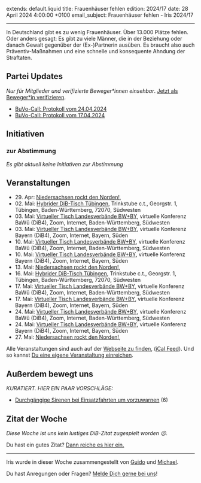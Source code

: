 
extends: default.liquid
title: Frauenhäuser fehlen
edition: 2024/17
date: 28 April 2024 4:00:00 +0100
email_subject: Frauenhäuser fehlen - Iris 2024/17

---
In Deutschland gibt es zu wenig Frauenhäuser. Über 13.000 Plätze fehlen. Oder anders gesagt: Es gibt zu viele Männer, die in der Beziehung oder danach Gewalt gegenüber der (Ex-)Partnerin ausüben. Es braucht also auch Präventiv-Maßnahmen und eine schnelle und konsequente Ahndung der Straftaten.


## Partei Updates

_Nur für Mitglieder und verifizierte Beweger\*innen einsehbar_. [Jetzt als Beweger\*in verifizieren](https://dib.de/bewegerin-werden/).

 - [BuVo-Call: Protokoll vom 24.04.2024](https://marktplatz.dib.de/t/buvo-call-protokoll-vom-24-04-2024/40244)
 - [BuVo-Call: Protokoll vom 17.04.2024](https://marktplatz.dib.de/t/buvo-call-protokoll-vom-17-04-2024/40237)

## Initiativen

### zur Abstimmung
_Es gibt aktuell keine Initiativen zur Abstimmung_

## Veranstaltungen

 - 29.&nbsp;Apr: [Niedersachsen rockt den Norden!](https://dib.de/events/niedersachsen-call-2024-04-29/), 
 - 02.&nbsp;Mai: [Hybrider DiB-Tisch Tübingen](https://dib.de/events/virtueller-tisch-tuebingen-2024-05-02/), Trinkstube c.t., Georgstr. 1, Tübingen, Baden-Württemberg, 72070, Südwesten
 - 03.&nbsp;Mai: [Virtueller Tisch Landesverbände BW+BY](https://dib.de/events/virtueller-tisch-landesverbaende-bwby-3-2024-05-03/), virtuelle Konferenz BaWü (DiB4), Zoom, Internet, Baden-Württemberg, Südwesten
 - 03.&nbsp;Mai: [Virtueller Tisch Landesverbände BW+BY](https://dib.de/events/virtueller-tisch-landesverbaende-bwby-2-2024-05-03/), virtuelle Konferenz Bayern (DiB4), Zoom, Internet, Bayern, Süden
 - 10.&nbsp;Mai: [Virtueller Tisch Landesverbände BW+BY](https://dib.de/events/virtueller-tisch-landesverbaende-bwby-3-2024-05-10/), virtuelle Konferenz BaWü (DiB4), Zoom, Internet, Baden-Württemberg, Südwesten
 - 10.&nbsp;Mai: [Virtueller Tisch Landesverbände BW+BY](https://dib.de/events/virtueller-tisch-landesverbaende-bwby-2-2024-05-10/), virtuelle Konferenz Bayern (DiB4), Zoom, Internet, Bayern, Süden
 - 13.&nbsp;Mai: [Niedersachsen rockt den Norden!](https://dib.de/events/niedersachsen-call-2024-05-13/), 
 - 16.&nbsp;Mai: [Hybrider DiB-Tisch Tübingen](https://dib.de/events/virtueller-tisch-tuebingen-2024-05-16/), Trinkstube c.t., Georgstr. 1, Tübingen, Baden-Württemberg, 72070, Südwesten
 - 17.&nbsp;Mai: [Virtueller Tisch Landesverbände BW+BY](https://dib.de/events/virtueller-tisch-landesverbaende-bwby-3-2024-05-17/), virtuelle Konferenz BaWü (DiB4), Zoom, Internet, Baden-Württemberg, Südwesten
 - 17.&nbsp;Mai: [Virtueller Tisch Landesverbände BW+BY](https://dib.de/events/virtueller-tisch-landesverbaende-bwby-2-2024-05-17/), virtuelle Konferenz Bayern (DiB4), Zoom, Internet, Bayern, Süden
 - 24.&nbsp;Mai: [Virtueller Tisch Landesverbände BW+BY](https://dib.de/events/virtueller-tisch-landesverbaende-bwby-3-2024-05-24/), virtuelle Konferenz BaWü (DiB4), Zoom, Internet, Baden-Württemberg, Südwesten
 - 24.&nbsp;Mai: [Virtueller Tisch Landesverbände BW+BY](https://dib.de/events/virtueller-tisch-landesverbaende-bwby-2-2024-05-24/), virtuelle Konferenz Bayern (DiB4), Zoom, Internet, Bayern, Süden
 - 27.&nbsp;Mai: [Niedersachsen rockt den Norden!](https://dib.de/events/niedersachsen-call-2024-05-27/),

Alle Veranstaltungen sind auch auf der [Webseite zu finden](https://dib.de/veranstaltungen/), ([iCal Feed](https://dib.de/?ical=1)). Und so kannst [Du eine eigene Veranstaltung einreichen](https://marktplatz.dib.de/t/eine-veranstaltung-auf-der-webseite-einreichen/21379).


## Außerdem bewegt uns

_KURATIERT. HIER EIN PAAR VORSCHLÄGE:_
 - [Durchgängige Sirenen bei Einsatzfahrten um vorzuwarnen](https://marktplatz.dib.de/t/durchgaengige-sirenen-bei-einsatzfahrten-um-vorzuwarnen/40241) (6)


## Zitat der Woche
_Diese Woche ist uns kein lustiges DiB-Zitat zugespielt worden ☹._

Du hast ein gutes Zitat? [Dann reiche es hier ein.](https://marktplatz.dib.de/t/fortsetzung-lustige-dib-zitate/24431)


---

Iris wurde in dieser Woche zusammengestellt von [Guido](https://marktplatz.dib.de/u/Guido/) und [Michael](https://marktplatz.dib.de/u/MichaelVoss/).

Du hast Anregungen oder Fragen? [Melde Dich gerne bei uns](https://marktplatz.dib.de/t/neu-iris-die-woechtliche-zusammenfasssung-zum-sonntagsbrunch/10990)!

